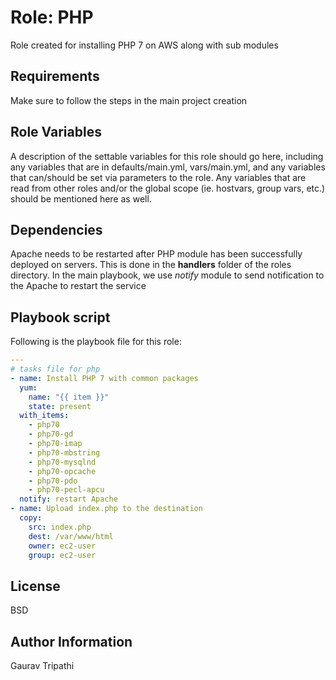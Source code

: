 Role: PHP
=========

Role created for installing PHP 7 on AWS along with sub modules

Requirements
------------

Make sure to follow the steps in the main project creation

Role Variables
--------------

A description of the settable variables for this role should go here, including any variables that are in defaults/main.yml, vars/main.yml, and any variables that can/should be set via parameters to the role. Any variables that are read from other roles and/or the global scope (ie. hostvars, group vars, etc.) should be mentioned here as well.

Dependencies
------------

Apache needs to be restarted after PHP module has been successfully deployed on servers. This is done in the **handlers** folder of the roles directory. In the main playbook, we use *notify* module to send notification to the Apache to restart the service

Playbook script
----------------
Following is the playbook file for this role:

```yml
---
# tasks file for php
- name: Install PHP 7 with common packages
  yum: 
    name: "{{ item }}" 
    state: present
  with_items:
    - php70
    - php70-gd
    - php70-imap
    - php70-mbstring
    - php70-mysqlnd
    - php70-opcache
    - php70-pdo
    - php70-pecl-apcu
  notify: restart Apache
- name: Upload index.php to the destination
  copy:
    src: index.php
    dest: /var/www/html
    owner: ec2-user
    group: ec2-user

```

License
-------

BSD

Author Information
------------------
Gaurav Tripathi
